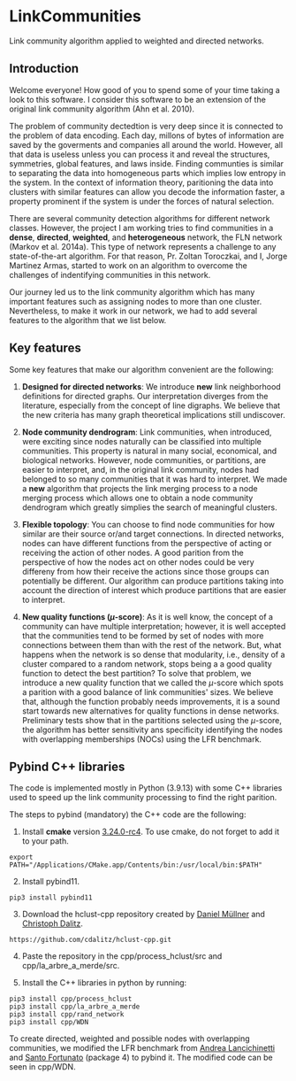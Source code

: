 # LinkCommunities
 Link community algorithm applied to weighted and directed networks.

 ## Introduction
 Welcome everyone! How good of you to spend some of your time taking a look to this software. I consider this software to be an extension of the original link community algorithm (Ahn et al. 2010).
 
 The problem of community dectedtion is very deep since it is connected to the problem of data encoding. Each day, millons of bytes of information are saved by the goverments and companies all around the world. However, all that data is useless unless you can process it and reveal the structures, symmetries, global features, and laws inside. Finding communties is similar to separating the data into homogeneous parts which implies low entropy in the system. In the context of information theory, paritioning the data into clusters with similar features can allow you decode the information faster, a property prominent if the system is under the forces of natural selection.

 There are several community detection algorithms for different network classes. However, the project I am working tries to find communities in a **dense**, **directed**, **weighted**, and **heterogeneous** network, the FLN network (Markov et al. 2014a). This type of network represents a challenge to any state-of-the-art algorithm. For that reason, Pr. Zoltan Toroczkai, and I, Jorge Martinez Armas, started to work on an algorithm to overcome the challenges of indentifying communities in this network.

 Our journey led us to the link community algorithm which has many important features such as assigning nodes to more than one cluster. Nevertheless, to make it work in our network, we had to add several features to the algorithm that we list below.

## Key features
Some key features that make our algorithm convenient are the following:

1. **Designed for directed networks**: We introduce **new** link neighborhood definitions for directed graphs. Our interpretation diverges from the literature, especially from the concept of line digraphs. We believe that the new criteria has many graph theoretical implications still undiscover.

2. **Node community dendrogram**: Link communities, when introduced, were exciting since nodes naturally can be classified into multiple communities. This property is natural in many social, economical, and biological networks. However, node communities, or partitions, are easier to interpret, and, in the original link community, nodes had belonged to so many communities that it was hard to interpret. We made a **new** algorithm that projects the link merging process to a node merging process which allows one to obtain a node community dendrogram which greatly simplies the search of meaningful clusters.

3. **Flexible topology**: You can choose to find node communities for how similar are their source or/and target connections. In directed networks, nodes can have different functions from the perspective of acting or receiving the action of other nodes. A good parition from the perspective of how the nodes act on other nodes could be very differeny from how their receive the actions since those groups can potentially be different. Our algorithm can produce partitions taking into account the direction of interest which produce partitions that are easier to interpret.

4. **New quality functions ($\mu$-score)**: As it is well know, the concept of a community can have multiple interpretation; however, it is well accepted that the communities tend to be formed by set of nodes with more connections between them than with the rest of the network. But, what happens when the network is so dense that modularity, i.e., density of a cluster compared to a random network, stops being a a good quality function to detect the best partition? To solve that problem, we introduce a new quality function that we called the $\mu$-score which spots a parition with a good balance of link communities' sizes. We believe that, although the function probably needs improvements, it is a sound start towards new alternatives for quality functions in dense networks. Preliminary tests show that in the partitions selected using the $\mu$-score, the algorithm has better sensitivity ans specificity identifying the nodes with overlapping memberships (NOCs) using the LFR benchmark.

## Pybind C++ libraries

The code is implemented mostly in Python (3.9.13) with some C++ libraries used to speed up the link community processing to find the right parition.

The steps to pybind (mandatory) the C++ code are the following:

1. Install **cmake** version [3.24.0-rc4](https://cmake.org/files/). To use cmake, do not forget to add it to your path.

```
export PATH="/Applications/CMake.app/Contents/bin:/usr/local/bin:$PATH"
```

2. Install pybind11.

```
pip3 install pybind11
```

3. Download the hclust-cpp repository created by [Daniel Müllner](http://danifold.net/) and [Christoph Dalitz](https://lionel.kr.hs-niederrhein.de/~dalitz/data/hclust/).

```
https://github.com/cdalitz/hclust-cpp.git
```
4. Paste the repository in the cpp/process_hclust/src and cpp/la_arbre_a_merde/src.

5. Install the C++ libraries in python by running:

```
pip3 install cpp/process_hclust
pip3 install cpp/la_arbre_a_merde
pip3 install cpp/rand_network
pip3 install cpp/WDN
```

To create directed, weighted and possible nodes with overlapping communities, we modified the LFR benchmark from [Andrea Lancichinetti](https://sites.google.com/site/andrealancichinetti/) and [Santo Fortunato](https://www.santofortunato.net/resources) (package 4) to pybind it. The modified code can be seen in cpp/WDN.